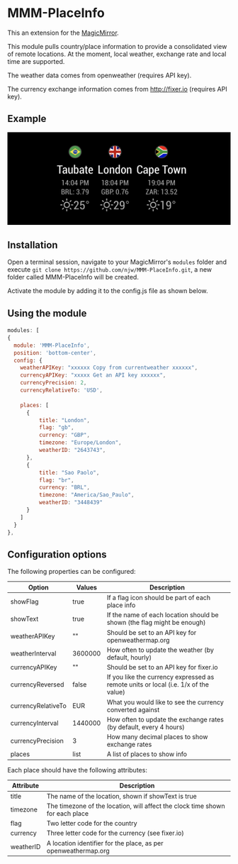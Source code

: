 # MMM-PlaceInfo

This an extension for the [MagicMirror](https://github.com/MichMich/MagicMirror).

This module pulls country/place information to provide a consolidated view
of remote locations. At the moment, local weather, exchange rate and local time
are supported.

The weather data comes from openweather (requires API key).

The currency exchange information comes from http://fixer.io (requires API key).

## Example

![Screenshot of MMM-PlaceInfo](screenshot.png)

## Installation

Open a terminal session, navigate to your MagicMirror's `modules` folder and execute `git clone https://github.com/njw/MMM-PlaceInfo.git`, a new folder called MMM-PlaceInfo will be created.

Activate the module by adding it to the config.js file as shown below.

## Using the module

```javascript
modules: [
{
  module: 'MMM-PlaceInfo',
  position: 'bottom-center',
  config: {
    weatherAPIKey: "xxxxxx Copy from currentweather xxxxxx",
    currencyAPIKey: "xxxxx Get an API key xxxxxx",
    currencyPrecision: 2,
    currencyRelativeTo: 'USD',

    places: [
      {
          title: "London",
          flag: "gb",
          currency: "GBP",
          timezone: "Europe/London",
          weatherID: "2643743",
      },
      {
          title: "Sao Paolo",
          flag: "br",
          currency: "BRL",
          timezone: "America/Sao_Paulo",
          weatherID: "3448439"
      }
    ]
  }
},
```

## Configuration options

The following properties can be configured:

| **Option** | **Values** | **Description** |
| ---------- | ---------- | --------------- |
| showFlag   | true       | If a flag icon should be part of each place info |
| showText   | true       | If the name of each location should be shown (the flag might be enough)|
| weatherAPIKey | "" | Should be set to an API key for openweathermap.org |
| weatherInterval | 3600000 | How often to update the weather (by default, hourly) |
| currencyAPIKey | "" | Should be set to an API key for fixer.io |
| currencyReversed | false | If you like the currency expressed as remote units or local (i.e. 1/x of the value) |
| currencyRelativeTo | EUR | What you would like to see the currency converted against |
| currencyInterval | 1440000 | How often to update the exchange rates (by default, every 4 hours) |
| currencyPrecision | 3 | How many decimal places to show exchange rates |
| places | list | A list of places to show info |

Each place should have the following attributes:

| **Attribute** | **Description** |
| ---------- | --------------- |
|title|The name of the location, shown if showText is true|
|timezone|The timezone of the location, will affect the clock time shown for each place|
|flag|Two letter code for the country|
|currency|Three letter code for the currency (see fixer.io)|
|weatherID|A location identifier for the place, as per openweathermap.org|

